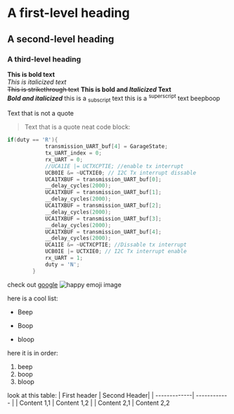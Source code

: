 # A first-level heading
## A second-level heading
### A third-level heading
**This is bold text**  
*This is italicized text*  
~~This is strikethrough text~~ 
**This is bold and *Italicized* Text**  
***Bold and italicized*** 
this is a <sub>subscript</sub> text 
this is a <sup>superscript</sup> text 
<rainbow>beepboop</rainbow> 

Text that is not a quote 
> Text that is a quote 
neat code block: 
```C
if(duty == 'R'){
		    transmission_UART_buf[4] = GarageState;
		    tx_UART_index = 0;
		    rx_UART = 0;
		    //UCA1IE |= UCTXCPTIE; //enable tx interrupt
		    UCB0IE &= ~UCTXIE0; // I2C Tx interrupt dissable
		    UCA1TXBUF = transmission_UART_buf[0];
		    __delay_cycles(2000);
            UCA1TXBUF = transmission_UART_buf[1];
            __delay_cycles(2000);
            UCA1TXBUF = transmission_UART_buf[2];
            __delay_cycles(2000);
            UCA1TXBUF = transmission_UART_buf[3];
            __delay_cycles(2000);
            UCA1TXBUF = transmission_UART_buf[4];
            __delay_cycles(2000);
            UCA1IE &= ~UCTXCPTIE; //Dissable tx interrupt
            UCB0IE |= UCTXIE0; // I2C Tx interrupt enable
		    rx_UART = 1;
		    duty = 'N';
		}
```

check out [google](google.com)
![happy emoji image](https://ps.w.org/emoji-toolbar/assets/icon-256x256.png?rev=2580091)

here is a cool list:
- Beep
* Boop
+ bloop

here it is in order:
1. beep
2. boop
3. bloop

look at this table:
| First header | Second Header|
| -------------| ------------ |
| Content 1,1  | Content 1,2  |
| Content 2,1  | Content 2,2  
